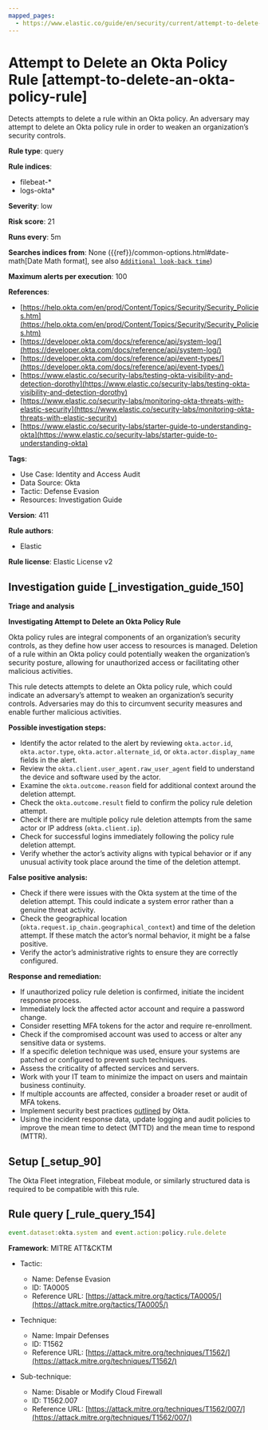 ```yaml
---
mapped_pages:
  - https://www.elastic.co/guide/en/security/current/attempt-to-delete-an-okta-policy-rule.html
---
```


# Attempt to Delete an Okta Policy Rule [attempt-to-delete-an-okta-policy-rule]

Detects attempts to delete a rule within an Okta policy. An adversary may attempt to delete an Okta policy rule in order to weaken an organization’s security controls.

**Rule type**: query

**Rule indices**:

* filebeat-*
* logs-okta*

**Severity**: low

**Risk score**: 21

**Runs every**: 5m

**Searches indices from**: None ({{ref}}/common-options.html#date-math[Date Math format], see also [`Additional look-back time`](docs-content://solutions/security/detect-and-alert/create-detection-rule.md#rule-schedule))

**Maximum alerts per execution**: 100

**References**:

* [https://help.okta.com/en/prod/Content/Topics/Security/Security_Policies.htm](https://help.okta.com/en/prod/Content/Topics/Security/Security_Policies.htm)
* [https://developer.okta.com/docs/reference/api/system-log/](https://developer.okta.com/docs/reference/api/system-log/)
* [https://developer.okta.com/docs/reference/api/event-types/](https://developer.okta.com/docs/reference/api/event-types/)
* [https://www.elastic.co/security-labs/testing-okta-visibility-and-detection-dorothy](https://www.elastic.co/security-labs/testing-okta-visibility-and-detection-dorothy)
* [https://www.elastic.co/security-labs/monitoring-okta-threats-with-elastic-security](https://www.elastic.co/security-labs/monitoring-okta-threats-with-elastic-security)
* [https://www.elastic.co/security-labs/starter-guide-to-understanding-okta](https://www.elastic.co/security-labs/starter-guide-to-understanding-okta)

**Tags**:

* Use Case: Identity and Access Audit
* Data Source: Okta
* Tactic: Defense Evasion
* Resources: Investigation Guide

**Version**: 411

**Rule authors**:

* Elastic

**Rule license**: Elastic License v2

## Investigation guide [_investigation_guide_150]

**Triage and analysis**

**Investigating Attempt to Delete an Okta Policy Rule**

Okta policy rules are integral components of an organization’s security controls, as they define how user access to resources is managed. Deletion of a rule within an Okta policy could potentially weaken the organization’s security posture, allowing for unauthorized access or facilitating other malicious activities.

This rule detects attempts to delete an Okta policy rule, which could indicate an adversary’s attempt to weaken an organization’s security controls. Adversaries may do this to circumvent security measures and enable further malicious activities.

**Possible investigation steps:**

* Identify the actor related to the alert by reviewing `okta.actor.id`, `okta.actor.type`, `okta.actor.alternate_id`, or `okta.actor.display_name` fields in the alert.
* Review the `okta.client.user_agent.raw_user_agent` field to understand the device and software used by the actor.
* Examine the `okta.outcome.reason` field for additional context around the deletion attempt.
* Check the `okta.outcome.result` field to confirm the policy rule deletion attempt.
* Check if there are multiple policy rule deletion attempts from the same actor or IP address (`okta.client.ip`).
* Check for successful logins immediately following the policy rule deletion attempt.
* Verify whether the actor’s activity aligns with typical behavior or if any unusual activity took place around the time of the deletion attempt.

**False positive analysis:**

* Check if there were issues with the Okta system at the time of the deletion attempt. This could indicate a system error rather than a genuine threat activity.
* Check the geographical location (`okta.request.ip_chain.geographical_context`) and time of the deletion attempt. If these match the actor’s normal behavior, it might be a false positive.
* Verify the actor’s administrative rights to ensure they are correctly configured.

**Response and remediation:**

* If unauthorized policy rule deletion is confirmed, initiate the incident response process.
* Immediately lock the affected actor account and require a password change.
* Consider resetting MFA tokens for the actor and require re-enrollment.
* Check if the compromised account was used to access or alter any sensitive data or systems.
* If a specific deletion technique was used, ensure your systems are patched or configured to prevent such techniques.
* Assess the criticality of affected services and servers.
* Work with your IT team to minimize the impact on users and maintain business continuity.
* If multiple accounts are affected, consider a broader reset or audit of MFA tokens.
* Implement security best practices [outlined](https://www.okta.com/blog/2019/10/9-admin-best-practices-to-keep-your-org-secure/) by Okta.
* Using the incident response data, update logging and audit policies to improve the mean time to detect (MTTD) and the mean time to respond (MTTR).


## Setup [_setup_90]

The Okta Fleet integration, Filebeat module, or similarly structured data is required to be compatible with this rule.


## Rule query [_rule_query_154]

```js
event.dataset:okta.system and event.action:policy.rule.delete
```

**Framework**: MITRE ATT&CKTM

* Tactic:

    * Name: Defense Evasion
    * ID: TA0005
    * Reference URL: [https://attack.mitre.org/tactics/TA0005/](https://attack.mitre.org/tactics/TA0005/)

* Technique:

    * Name: Impair Defenses
    * ID: T1562
    * Reference URL: [https://attack.mitre.org/techniques/T1562/](https://attack.mitre.org/techniques/T1562/)

* Sub-technique:

    * Name: Disable or Modify Cloud Firewall
    * ID: T1562.007
    * Reference URL: [https://attack.mitre.org/techniques/T1562/007/](https://attack.mitre.org/techniques/T1562/007/)



